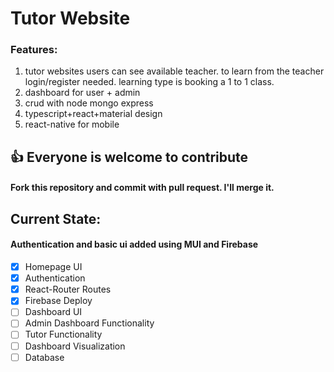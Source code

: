 # Tutor Website

### Features:
1. tutor websites users can see available teacher. to learn from the teacher login/register needed. learning type is booking a 1 to 1 class. 
2. dashboard for user + admin
3. crud with node mongo express
4. typescript+react+material design
5. react-native for mobile

## 👍 Everyone is welcome to contribute
#### Fork this repository and commit with pull request. I'll merge it.


## Current State:
#### Authentication and basic ui added using MUI and Firebase


- [x] Homepage UI
- [x] Authentication
- [x] React-Router Routes
- [x] Firebase Deploy
- [ ] Dashboard UI
- [ ] Admin Dashboard Functionality
- [ ] Tutor Functionality
- [ ] Dashboard Visualization
- [ ] Database
